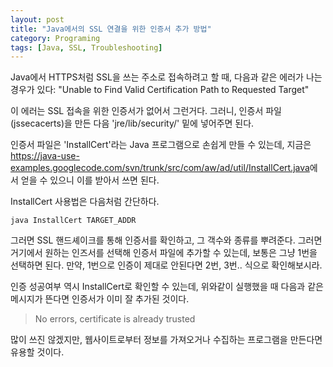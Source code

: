 ```yaml
---
layout: post
title: "Java에서의 SSL 연결을 위한 인증서 추가 방법"
category: Programing
tags: [Java, SSL, Troubleshooting]
---
```


Java에서 HTTPS처럼 SSL을 쓰는 주소로 접속하려고 할 때, 다음과 같은 에러가 나는 경우가 있다: "Unable to Find Valid Certification Path to Requested Target"

이 에러는 SSL 접속을 위한 인증서가 없어서 그런거다.
그러니, 인증서 파일(jssecacerts)을 만든 다음 'jre/lib/security/' 밑에 넣어주면 된다.

인증서 파일은 'InstallCert'라는 Java 프로그램으로 손쉽게 만들 수 있는데,
지금은 <https://java-use-examples.googlecode.com/svn/trunk/src/com/aw/ad/util/InstallCert.java>에서 얻을 수 있으니 이를 받아서 쓰면 된다.

InstallCert 사용법은 다음처럼 간단하다.

~~~
java InstallCert TARGET_ADDR
~~~

그러면 SSL 핸드셰이크를 통해 인증서를 확인하고, 그 객수와 종류를 뿌려준다.
그러면 거기에서 원하는 인즈서를 선택해 인증서 파일에 추가할 수 있는데,
보통은 그냥 1번을 선택하면 된다.
만약, 1번으로 인증이 제대로 안된다면 2번, 3번.. 식으로 확인해보시라.

인증 성공여부 역시 InstallCert로 확인할 수 있는데,
위와같이 실행했을 때 다음과 같은 메시지가 뜬다면 인증서가 이미 잘 추가된 것이다.

> No errors, certificate is already trusted

많이 쓰진 않겠지만, 웹사이트로부터 정보를 가져오거나 수집하는 프로그램을 만든다면 유용할 것이다.
